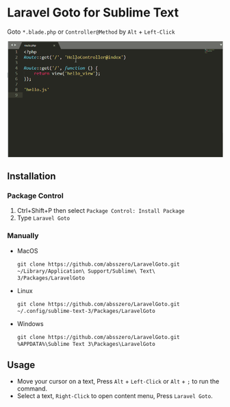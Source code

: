 # Laravel Goto for Sublime Text

Goto `*.blade.php`  or `Controller@Method` by `Alt` + `Left-Click`

![example](example.gif)



## Installation

### Package Control

1. Ctrl+Shift+P then select `Package Control: Install Package`
2. Type `Laravel Goto`

### Manually

-  MacOS

    ```shell
    git clone https://github.com/absszero/LaravelGoto.git ~/Library/Application\ Support/Sublime\ Text\ 3/Packages/LaravelGoto
    ```

- Linux

  ```shell
  git clone https://github.com/absszero/LaravelGoto.git ~/.config/sublime-text-3/Packages/LaravelGoto
  ```

- Windows

	```shell
	git clone https://github.com/absszero/LaravelGoto.git %APPDATA%\Sublime Text 3\Packages\LaravelGoto
	```

## Usage

- Move your cursor on a text, Press `Alt` + `Left-Click` or `Alt` + `;` to run the command.
- Select a text, `Right-Click` to open content menu, Press `Laravel Goto`.